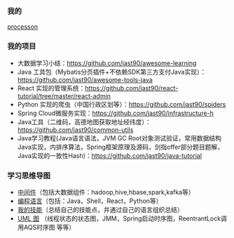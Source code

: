 <!--
![](https://komarev.com/ghpvc/?username=jast90&color=red)
-->

### 我的
[processon](https://www.processon.com/u/5cdd3988e4b05071d4826642/profile)

### 我的项目
- 大数据学习小结：https://github.com/jast90/awesome-learning
- Java 工具包（Mybatis分页插件+不依赖SDK第三方支付Java实现）： https://github.com/jast90/awesome-tools-java
- React 实现的管理系统：https://github.com/jast90/react-tutorial/tree/master/react-admin
- Python 实现的爬虫（中国行政区划等）：https://github.com/jast90/spiders
- Spring Cloud微服务实现：https://github.com/jast90/infrastructure-h
- Java工具（二维码，高德地图获取地址经纬度）：https://github.com/jast90/common-utils
- Java学习教程(Java语言语法，JVM GC Root对象测试验证，常用数据结构Java实现，内排序算法，Spring框架原理及源码，剑指offer部分题目题解，Java实现的一致性Hash)：https://github.com/jast90/java-tutorial

### 学习思维导图
- [中间件](https://www.processon.com/view/5cf7290de4b06e3f4facc563#map)（包括大数据组件：hadoop,hive,hbase,spark,kafka等）
- [编程语言](https://www.processon.com/view/5e9185861e085369d0b9a2d9#map)（包括：Java，Shell，React，Python等）
- [我的技能](https://www.processon.com/view/5fc8c5a25653bb7d2b286cb2#map)（总结自己的技能点，并通过自己的语言组织总结）
- [UML 图](https://www.processon.com/view/5d9ec71de4b09df55007e83f) （线程状态的状态图，JMM，Spring启动时序图，ReentrantLock调用AQS时序图 等等）



<!--
**jast90/jast90** is a ✨ _special_ ✨ repository because its `README.md` (this file) appears on your GitHub profile.

Here are some ideas to get you started:

- 🔭 I’m currently working on ...
- 🌱 I’m currently learning ...
- 👯 I’m looking to collaborate on ...
- 🤔 I’m looking for help with ...
- 💬 Ask me about ...
- 📫 How to reach me: ...
- 😄 Pronouns: ...
- ⚡ Fun fact: ...
-->
